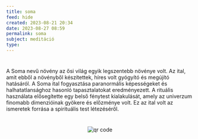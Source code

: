 ```yaml
---
title: soma
feed: hide
created: 2023-08-21 20:34
date: 2023-08-27 08:59
permalink: soma
subject: meditáció
type: 
---
```

#
A Soma nevű növény az ősi világ egyik legszentebb növénye volt. Az ital, amit ebből a növényből készítettek, híres volt gyógyító és megújító hatásáról. A Soma ital fogyasztása paranormális képességeket és halhatatlansághoz hasonló tapasztalatokat eredményezett. A rituális használata elősegítette egy belső fénytest kialakulását, amely az univerzum finomabb dimenzióinak gyökere és előzménye volt. Ez az ital volt az ismeretek forrása a spirituális test létezéséről.


#
<p style="text-align: center;"><img src="https://chart.googleapis.com/chart?cht=qr&chl=https://notes.andrasdenes.com/soma&chs=180x180&choe=UTF-8&chld=L|2" alt="qr code"></p>

